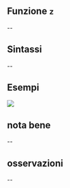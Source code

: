 ## Funzione `z`

--

## Sintassi

--

## Esempi

<img src="/img/geometria/xxx/z1.png">

## nota bene

--

## osservazioni

--